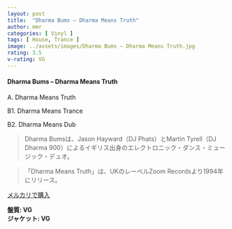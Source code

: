 ```yaml
---
layout: post
title:  "Dharma Bums – Dharma Means Truth"
author: mmr
categories: [ Vinyl ]
tags: [ House, Trance ]
image: ../assets/images/Dharma Bums – Dharma Means Truth.jpg
rating: 3.5
v-rating: VG
---
```


#### Dharma Bums – Dharma Means Truth

A. Dharma Means Truth

B1. Dharma Means Trance

B2. Dharma Means Dub

> Dharma Bumsは、Jason Hayward（DJ Phats）とMartin Tyrell（DJ Dharma 900）によるイギリス出身のエレクトロニック・ダンス・ミュージック・デュオ。

> 「Dharma Means Truth」は、UKのレーベルZoom Recordsより1994年にリリース。



[メルカリで購入](https://jp.mercari.com/item/m72375986642)

<div class="mt-4 mb-4 d-flex align-items-center">
<strong class="mr-1">盤質: VG</strong>
</div>
<div class="mt-4 mb-4 d-flex align-items-center">
<strong class="mr-1">ジャケット: VG</strong>
</div>
